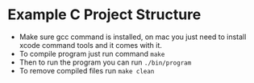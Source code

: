 # Example C Project Structure

- Make sure gcc command is installed, on mac you just need to install xcode command tools and it comes with it.
- To compile program just run command `make`
- Then to run the program you can run `./bin/program`
- To remove compiled files run `make clean`
